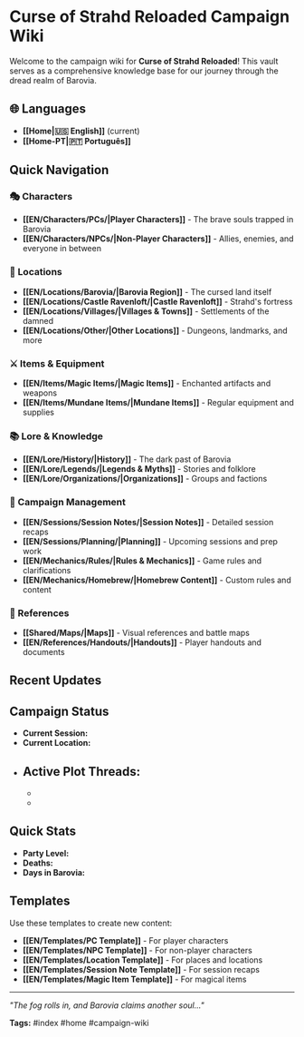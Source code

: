 # Curse of Strahd Reloaded Campaign Wiki

Welcome to the campaign wiki for **Curse of Strahd Reloaded**! This vault serves as a comprehensive knowledge base for our journey through the dread realm of Barovia.

## 🌐 Languages
- **[[Home|🇺🇸 English]]** (current)
- **[[Home-PT|🇵🇹 Português]]**

## Quick Navigation

### 🎭 Characters
- **[[EN/Characters/PCs/|Player Characters]]** - The brave souls trapped in Barovia
- **[[EN/Characters/NPCs/|Non-Player Characters]]** - Allies, enemies, and everyone in between

### 🏰 Locations
- **[[EN/Locations/Barovia/|Barovia Region]]** - The cursed land itself
- **[[EN/Locations/Castle Ravenloft/|Castle Ravenloft]]** - Strahd's fortress
- **[[EN/Locations/Villages/|Villages & Towns]]** - Settlements of the damned
- **[[EN/Locations/Other/|Other Locations]]** - Dungeons, landmarks, and more

### ⚔️ Items & Equipment
- **[[EN/Items/Magic Items/|Magic Items]]** - Enchanted artifacts and weapons
- **[[EN/Items/Mundane Items/|Mundane Items]]** - Regular equipment and supplies

### 📚 Lore & Knowledge
- **[[EN/Lore/History/|History]]** - The dark past of Barovia
- **[[EN/Lore/Legends/|Legends & Myths]]** - Stories and folklore
- **[[EN/Lore/Organizations/|Organizations]]** - Groups and factions

### 🎲 Campaign Management
- **[[EN/Sessions/Session Notes/|Session Notes]]** - Detailed session recaps
- **[[EN/Sessions/Planning/|Planning]]** - Upcoming sessions and prep work
- **[[EN/Mechanics/Rules/|Rules & Mechanics]]** - Game rules and clarifications
- **[[EN/Mechanics/Homebrew/|Homebrew Content]]** - Custom rules and content

### 📖 References
- **[[Shared/Maps/|Maps]]** - Visual references and battle maps
- **[[EN/References/Handouts/|Handouts]]** - Player handouts and documents

## Recent Updates
<!-- Add links to recently modified pages here -->

## Campaign Status
- **Current Session:** 
- **Current Location:** 
- **Active Plot Threads:**
  - 
  - 
  - 

## Quick Stats
- **Party Level:** 
- **Deaths:** 
- **Days in Barovia:** 

## Templates
Use these templates to create new content:
- **[[EN/Templates/PC Template]]** - For player characters
- **[[EN/Templates/NPC Template]]** - For non-player characters  
- **[[EN/Templates/Location Template]]** - For places and locations
- **[[EN/Templates/Session Note Template]]** - For session recaps
- **[[EN/Templates/Magic Item Template]]** - For magical items

---
*"The fog rolls in, and Barovia claims another soul..."*

**Tags:** #index #home #campaign-wiki